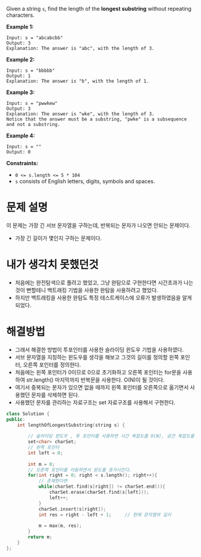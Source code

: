 Given a string `s`, find the length of the **longest substring** without repeating characters.

 

**Example 1:**

```
Input: s = "abcabcbb"
Output: 3
Explanation: The answer is "abc", with the length of 3.
```

**Example 2:**

```
Input: s = "bbbbb"
Output: 1
Explanation: The answer is "b", with the length of 1.
```

**Example 3:**

```
Input: s = "pwwkew"
Output: 3
Explanation: The answer is "wke", with the length of 3.
Notice that the answer must be a substring, "pwke" is a subsequence and not a substring.
```

**Example 4:**

```
Input: s = ""
Output: 0
```

 

**Constraints:**

- `0 <= s.length <= 5 * 104`
- `s` consists of English letters, digits, symbols and spaces.



# 문제 설명

이 문제는 가장 긴 서브 문자열을 구하는데, 반복되는 문자가 나오면 안되는 문제이다.

- 가장 긴 길이가 몇인지 구하는 문제이다.



# 내가 생각치 못했던것

- 처음에는 완전탐색으로 풀려고 했었고, 그냥 완탐으로 구현한다면 시간초과가 나는 것이 뻔할테니 백트래킹 기법을 사용한 완탐을 사용하려고 했었다.
- 하지만 백트래킹을 사용한 완탐도 특정 테스트케이스에 오류가 발생하였음을 알게되었다.



# 해결방법

- 그래서 해결한 방법이 투포인터를 사용한 슬라이딩 윈도우 기법을 사용하였다.
- 서브 문자열을 지칭하는 윈도우를 생각을 해보고 그것의 길이를 정의할 왼쪽 포인터, 오른쪽 포인터를 정의한다.
- 처음에는 왼쪽 포인터가 0이므로 0으로 초기화하고 오른쪽 포인터는 for문을 사용하여 str.length() 마지막까지 반복문을 사용한다. O(N)이 될 것이다.
- 여기서  중복되는 문자가 있으면 없을 때까지 왼쪽 포인터를 오른쪽으로 옮기면서 사용했던 문자를 삭제하면 된다.
- 사용했던 문자를 관리하는 자료구조는 set 자료구조를 사용해서 구현한다.



```c++
class Solution {
public:
    int lengthOfLongestSubstring(string s) {
        
        // 슬라이딩 윈도우 , 투 포인터를 사용하면 시간 복잡도를 O(N), 공간 복잡도를 O(N)으로 줄일 수가 있다.
        set<char> charSet;
        // 왼쪽 포인터
        int left = 0;
        
        int m = 0;
        // 오른쪽 포인터를 이동하면서 윈도를 증가시킨다.
        for(int right = 0; right < s.length(); right++){
            // 존재한다면
            while(charSet.find(s[right]) != charSet.end()){
                charSet.erase(charSet.find(s[left]));
                left++;
            }
            charSet.insert(s[right]);
            int res = right - left + 1;		// 현재 문자열의 길이
            
            m = max(m, res);
        }
        return m;
    }
};
```



